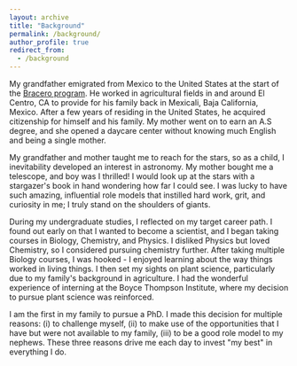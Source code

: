 ```yaml
---
layout: archive
title: "Background"
permalink: /background/
author_profile: true
redirect_from:
  - /background
---
```


My grandfather emigrated from Mexico to the United States at the start of the [Bracero program](https://www.labor.ucla.edu/what-we-do/research-tools/the-bracero-program/). He worked in agricultural fields in and around El Centro, CA to provide for his family back in Mexicali, Baja California, Mexico. After a few years of residing in the United States, he acquired citizenship for himself and his family. My mother went on to earn an A.S degree, and she opened a daycare center without knowing much English and being a single mother. 

My grandfather and mother taught me to reach for the stars, so as a child, I inevitability developed an interest in astronomy. My mother bought me a telescope, and boy was I thrilled! I would look up at the stars with a stargazer's book in hand wondering how far I could see. I was lucky to have such amazing, influential role models that instilled hard work, grit, and curiosity in me; I truly stand on the shoulders of giants.

During my undergraduate studies, I reflected on my target career path. I found out early on that I wanted to become a scientist, and I began taking courses in Biology, Chemistry, and Physics. I disliked Physics but loved Chemistry, so I considered pursuing chemistry further. After taking multiple Biology courses, I was hooked - I enjoyed learning about the way things worked in living things. I then set my sights on plant science, particularly due to my family's background in agriculture. I had the wonderful experience of interning at the Boyce Thompson Institute, where my decision to pursue plant science was reinforced.

I am the first in my family to pursue a PhD. I made this decision for multiple reasons: (i) to challenge myself, (ii) to make use of the opportunities that I have but were not available to my family, (iii) to be a good role model to my nephews. These three reasons drive me each day to invest "my best" in everything I do.